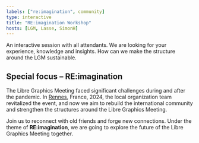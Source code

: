 ```yaml
---
labels: ["re:imagination", community]
type: interactive
title: "RE:imagination Workshop"
hosts: [LGM, Lasse, SimonH]
---
```


An interactive session with all attendants. We are looking for your experience,
knowledge and insights. How can we make the structure around the LGM sustainable.

## Special focus – RE:imagination

The Libre Graphics Meeting faced significant challenges during and after
the pandemic. In [Rennes](/2024), France, 2024, the local organization team revitalized
the event, and now we aim to rebuild the international community and
strengthen the structures around the Libre Graphics Meeting.

Join us to reconnect with old friends and forge new connections. Under the
theme of **RE:imagination**, we are going to explore the future of the Libre
Graphics Meeting together.
